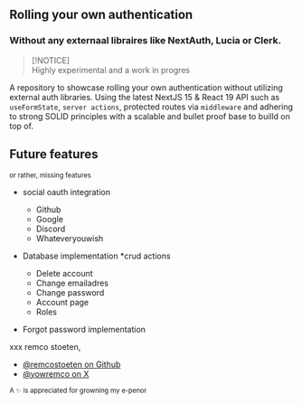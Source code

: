 ## Rolling your own authentication    

### Without any externaal libraires like NextAuth, Lucia or Clerk.

> [!NOTICE]  
> Highly experimental and a work in progres

A repository to showcase rolling your own authentication without utilizing external auth libraries. Using the latest NextJS 15 & React 19 API such as `useFormState`, `server actions`, protected routes via `middleware` and adhering to strong SOLID principles with a scalable and bullet proof base to builld on top of.

## Future features

<small>or rather, missing features</small>

- social oauth integration 
  - Github
  - Google
  - Discord
  - Whateveryouwish

- Database implementation
  *crud actions
  - Delete account
  - Change emailadres
  - Change password
  - Account page
  - Roles
- Forgot password implementation

xxx remco stoeten,


- [@remcostoeten on Github](https://github.com/remcostoeten)
- [@yowremco on X](https://twitter.com/yowremco)


<sub>A ✨ is appreciated for growning my e-penor</sub>
